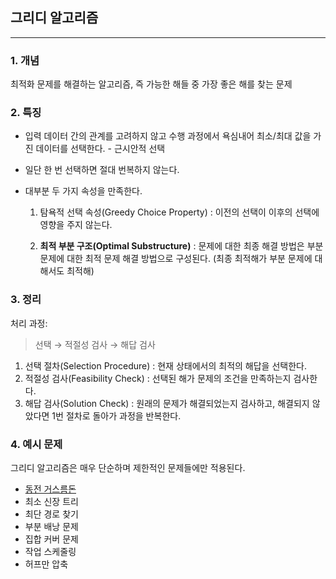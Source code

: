 ## 그리디 알고리즘
---

### 1. 개념

최적화 문제를 해결하는 알고리즘, 즉 가능한 해들 중 가장 좋은 해를 찾는 문제


### 2. 특징
- 입력 데이터 간의 관계를 고려하지 않고 수행 과정에서 욕심내어 최소/최대 값을 가진 데이터를 선택한다. - 근시안적 선택

- 일단 한 번 선택하면 절대 번복하지 않는다. 

- 대부분 두 가지 속성을 만족한다.
    
    1. 탐욕적 선택 속성(Greedy Choice Property) : 이전의 선택이 이후의 선택에 영향을 주지 않는다.

    2. **최적 부분 구조(Optimal Substructure)** : 문제에 대한 최종 해결 방법은 부분 문제에 대한 최적 문제 해결 방법으로 구성된다. (최종 최적해가 부분 문제에 대해서도 최적해)

### 3. 정리

처리 과정:

> 선택 → 적절성 검사 → 해답 검사

1. 선택 절차(Selection Procedure) : 현재 상태에서의 최적의 해답을 선택한다.
2. 적절성 검사(Feasibility Check) : 선택된 해가 문제의 조건을 만족하는지 검사한다.
3. 해답 검사(Solution Check) : 원래의 문제가 해결되었는지 검사하고, 해결되지 않았다면 1번 절차로 돌아가 과정을 반복한다.

### 4. 예시 문제

그리디 알고리즘은 매우 단순하며 제한적인 문제들에만 적용된다.

- [동전 거스름돈](https://github.com/julia-ing/CS-Study/blob/main/Algorithm-Univ/Greedy/CoinChange.md)
- 최소 신장 트리
- 최단 경로 찾기
- 부분 배낭 문제
- 집합 커버 문제
- 작업 스케줄링
- 허프만 압축
